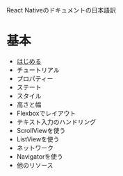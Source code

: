 React Nativeのドキュメントの日本語訳

# 基本
- [はじめる](docs/the_basics/getting_started.md)
- チュートリアル
- プロパティー
- ステート
- スタイル
- 高さと幅
- Flexboxでレイアウト
- テキスト入力のハンドリング
- ScrollViewを使う
- ListViewを使う
- ネットワーク
- Navigatorを使う
- 他のリソース
